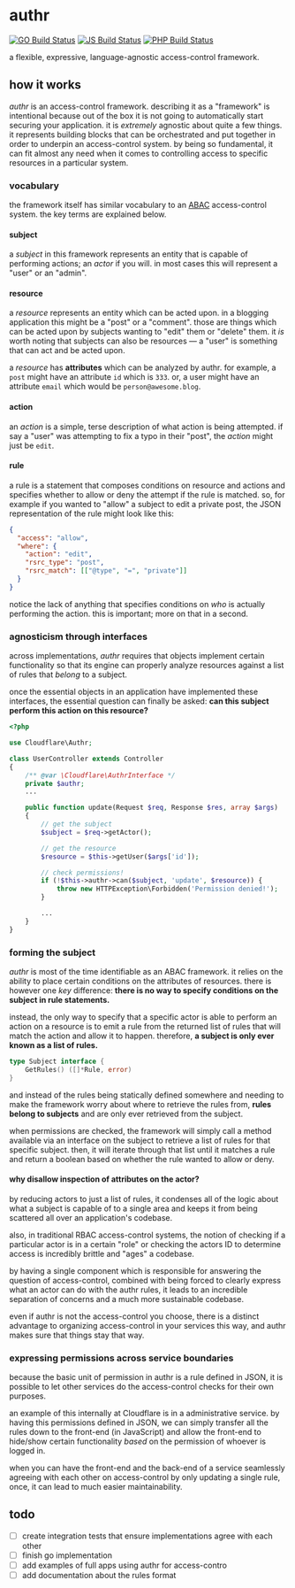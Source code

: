 # authr

[![GO Build Status](https://github.com/cloudflare/authr/workflows/Golang%20Tests/badge.svg)](https://github.com/cloudflare/authr/actions?query=workflow%3A%22Golang+Tests%22)
[![JS Build Status](https://github.com/cloudflare/authr/workflows/JavaScript%20Tests/badge.svg)](https://github.com/cloudflare/authr/actions?query=workflow%3A%22JavaScript+Tests%22)
[![PHP Build Status](https://github.com/cloudflare/authr/workflows/PHP%20Tests/badge.svg)](https://github.com/cloudflare/authr/actions?query=workflow%3A%22PHP+Tests%22)

a flexible, expressive, language-agnostic access-control framework.

## how it works

_authr_ is an access-control framework. describing it as a "framework" is intentional because out of the box it is not going to automatically start securing your application. it is _extremely_ agnostic about quite a few things. it represents building blocks that can be orchestrated and put together in order to underpin an access-control system. by being so fundamental, it can fit almost any need when it comes to controlling access to specific resources in a particular system.

### vocabulary

the framework itself has similar vocabulary to an [ABAC](https://en.wikipedia.org/wiki/Attribute-based_access_control) access-control system. the key terms are explained below.

#### subject

a _subject_ in this framework represents an entity that is capable of performing actions; an _actor_ if you will. in most cases this will represent a "user" or an "admin".

#### resource

a _resource_ represents an entity which can be acted upon. in a blogging application this might be a "post" or a "comment". those are things which can be acted upon by subjects wanting to "edit" them or "delete" them. it _is_ worth noting that subjects can also be resources — a "user" is something that can act and be acted upon.

a _resource_ has **attributes** which can be analyzed by authr. for example, a `post` might have an attribute `id` which is `333`. or, a user might have an attribute `email` which would be `person@awesome.blog`.

#### action

an _action_ is a simple, terse description of what action is being attempted. if say a "user" was attempting to fix a typo in their "post", the _action_ might just be `edit`.

#### rule

a rule is a statement that composes conditions on resource and actions and specifies whether to allow or deny the attempt if the rule is matched. so, for example if you wanted to "allow" a subject to edit a private post, the JSON representation of the rule might look like this:

```json
{
  "access": "allow",
  "where": {
    "action": "edit",
    "rsrc_type": "post",
    "rsrc_match": [["@type", "=", "private"]]
  }
}
```

notice the lack of anything that specifies conditions on _who_ is actually performing the action. this is important; more on that in a second.

### agnosticism through interfaces

across implementations, _authr_ requires that objects implement certain functionality so that its engine can properly analyze resources against a list of rules that _belong_ to a subject.

once the essential objects in an application have implemented these interfaces, the essential question can finally be asked: **can this subject perform this action on this resource?**

```php
<?php

use Cloudflare\Authr;

class UserController extends Controller
{
    /** @var \Cloudflare\AuthrInterface */
    private $authr;
    ...

    public function update(Request $req, Response $res, array $args)
    {
        // get the subject
        $subject = $req->getActor();

        // get the resource
        $resource = $this->getUser($args['id']);

        // check permissions!
        if (!$this->authr->can($subject, 'update', $resource)) {
            throw new HTTPException\Forbidden('Permission denied!');
        }

        ...
    }
}
```

### forming the subject

_authr_ is most of the time identifiable as an ABAC framework. it relies on the ability to place certain conditions on the attributes of resources. there is however one _key_ difference: **there is no way to specify conditions on the subject in rule statements.**

instead, the only way to specify that a specific actor is able to perform an action on a resource is to emit a rule from the returned list of rules that will match the action and allow it to happen. therefore, **a subject is only ever known as a list of rules.**

```go
type Subject interface {
    GetRules() ([]*Rule, error)
}
```

and instead of the rules being statically defined somewhere and needing to make the framework worry about where to retrieve the rules from, **rules belong to subjects** and are only ever retrieved from the subject.

when permissions are checked, the framework will simply call a method available via an interface on the subject to retrieve a list of rules for that specific subject. then, it will iterate through that list until it matches a rule and return a boolean based on whether the rule wanted to allow or deny.

#### why disallow inspection of attributes on the actor?

by reducing actors to just a list of rules, it condenses all of the logic about what a subject is capable of to a single area and keeps it from being scattered all over an application's codebase.

also, in traditional RBAC access-control systems, the notion of checking if a particular actor is in a certain "role" or checking the actors ID to determine access is incredibly brittle and "ages" a codebase.

by having a single component which is responsible for answering the question of access-control, combined with being forced to clearly express what an actor can do with the authr rules, it leads to an incredible separation of concerns and a much more sustainable codebase.

even if authr is not the access-control you choose, there is a distinct advantage to organizing access-control in your services this way, and authr makes sure that things stay that way.

### expressing permissions across service boundaries

because the basic unit of permission in authr is a rule defined in JSON, it is possible to let other services do the access-control checks for their own purposes.

an example of this internally at Cloudflare is in a administrative service. by having this permissions defined in JSON, we can simply transfer all the rules down to the front-end (in JavaScript) and allow the front-end to hide/show certain functionality _based_ on the permission of whoever is logged in.

when you can have the front-end and the back-end of a service seamlessly agreeing with each other on access-control by only updating a single rule, once, it can lead to much easier maintainability.

## todo

- [ ] create integration tests that ensure implementations agree with each other
- [ ] finish go implementation
- [ ] add examples of full apps using authr for access-contro
- [ ] add documentation about the rules format
